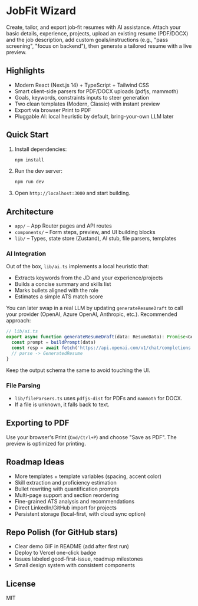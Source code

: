 # JobFit Wizard

Create, tailor, and export job‑fit resumes with AI assistance. Attach your basic details, experience, projects, upload an existing resume (PDF/DOCX) and the job description, add custom goals/instructions (e.g., "pass screening", "focus on backend"), then generate a tailored resume with a live preview.

## Highlights

- Modern React (Next.js 14) + TypeScript + Tailwind CSS
- Smart client-side parsers for PDF/DOCX uploads (pdfjs, mammoth)
- Goals, keywords, constraints inputs to steer generation
- Two clean templates (Modern, Classic) with instant preview
- Export via browser Print to PDF
- Pluggable AI: local heuristic by default, bring-your-own LLM later

## Quick Start

1. Install dependencies:

   ```bash
   npm install
   ```

2. Run the dev server:

   ```bash
   npm run dev
   ```

3. Open `http://localhost:3000` and start building.

## Architecture

- `app/` – App Router pages and API routes
- `components/` – Form steps, preview, and UI building blocks
- `lib/` – Types, state store (Zustand), AI stub, file parsers, templates

### AI Integration

Out of the box, `lib/ai.ts` implements a local heuristic that:

- Extracts keywords from the JD and your experience/projects
- Builds a concise summary and skills list
- Marks bullets aligned with the role
- Estimates a simple ATS match score

You can later swap in a real LLM by updating `generateResumeDraft` to call your provider (OpenAI, Azure OpenAI, Anthropic, etc.). Recommended approach:

```ts
// lib/ai.ts
export async function generateResumeDraft(data: ResumeData): Promise<GeneratedResume> {
  const prompt = buildPrompt(data)
  const resp = await fetch('https://api.openai.com/v1/chat/completions', { /* ... */ })
  // parse -> GeneratedResume
}
```

Keep the output schema the same to avoid touching the UI.

### File Parsing

- `lib/fileParsers.ts` uses `pdfjs-dist` for PDFs and `mammoth` for DOCX.
- If a file is unknown, it falls back to text.

## Exporting to PDF

Use your browser's Print (`Cmd/Ctrl+P`) and choose "Save as PDF". The preview is optimized for printing.

## Roadmap Ideas

- More templates + template variables (spacing, accent color)
- Skill extraction and proficiency estimation
- Bullet rewriting with quantification prompts
- Multi-page support and section reordering
- Fine-grained ATS analysis and recommendations
- Direct LinkedIn/GitHub import for projects
- Persistent storage (local-first, with cloud sync option)

## Repo Polish (for GitHub stars)

- Clear demo GIF in README (add after first run)
- Deploy to Vercel one-click badge
- Issues labeled good-first-issue, roadmap milestones
- Small design system with consistent components

## License

MIT
